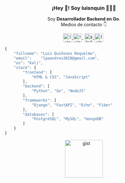 
  
<p align="center" width="300">
   <h3 align="center">¡Hey 👋! Soy luisnquin 👨🏻‍💻</h3>
</p>

<p align="center">Soy <strong>Desarrollador Backend en Go</strong>.<br />Medios de contacto 👇</p>
<p align="center">
  <a href="https://twitter.com/luisnquin" target="_blank">
    <img align="center" src="https://cdn.jsdelivr.net/npm/simple-icons@3.0.1/icons/twitter.svg" alt="luisnquin" height="28px" width="28px" />
  </a>
   <a href="https://www.youtube.com/c/skuldd" target="_blank" style='margin-right:4px'>
    <img align="center" src="https://cdn.jsdelivr.net/npm/simple-icons@3.0.1/icons/youtube.svg" alt="luisnquin" height="28px" width="28px" />
  </a>
  <a href="https://www.linkedin.com/in/luisnquin" target="_blank">
    <img align="center" src="https://cdn.jsdelivr.net/npm/simple-icons@3.0.1/icons/linkedin.svg" alt="skuld" height="28px" width="28px" />
  </a>
  <a href="https://gitlab.com/luisnquin" target="_blank" style='margin-right:4px'>
    <img align="center" src="https://cdn.jsdelivr.net/npm/simple-icons@3.0.1/icons/gitlab.svg" alt="luisnquin" height="28px" width="28px" />
  </a>
</p>


```javascript
{
	"fullname": "Luis Quiñones Requelme",
	"email":    "lpaandres2020@gmail.com",
	"os": "Kali",
	"stack": {
		"frontend": [
			"HTML & CSS", "JavaScript"
		],
		"backend": [
			"Python", "Go", "NodeJS"
		],
		"frameworks": [
			"Django", "FastAPI", "Echo", "Fiber"
		],
		"databases": [
			"PostgreSQL", "MySQL", "mongoDB"
		]  
	}
}
```
  
<p align="center">
	<a href="https://gist.github.com/luisnquin" target='_blank'><img src='https://i.postimg.cc/4dwRrRgK/gist.png' alt='gist' width=120/></a>
</p>
